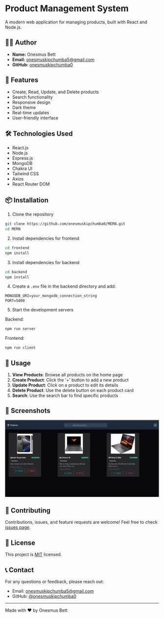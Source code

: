 # Product Management System

A modern web application for managing products, built with React and Node.js.

## 👨‍💻 Author
- **Name:** Onesmus Bett
- **Email:** onesmuskipchumba5@gmail.com
- **GitHub:** [onesmuskipchumba0](https://github.com/onesmuskipchumba0)

## 🚀 Features
- Create, Read, Update, and Delete products
- Search functionality
- Responsive design
- Dark theme
- Real-time updates
- User-friendly interface

## 🛠️ Technologies Used
- React.js
- Node.js
- Express.js
- MongoDB
- Chakra UI
- Tailwind CSS
- Axios
- React Router DOM

## 📦 Installation

1. Clone the repository

```bash
git clone https://github.com/onesmuskipchumba0/MERN.git
cd MERN
```

2. Install dependencies for frontend
```bash
cd frontend
npm install
```

3. Install dependencies for backend
```bash
cd backend
npm install
```

4. Create a `.env` file in the backend directory and add:
```env
MONGODB_URI=your_mongodb_connection_string
PORT=5000
```

5. Start the development servers

Backend:
```bash
npm run server
```

Frontend:
```bash
npm run client
```

## 🌟 Usage

1. **View Products**: Browse all products on the home page
2. **Create Product**: Click the '+' button to add a new product
3. **Update Product**: Click on a product to edit its details
4. **Delete Product**: Use the delete button on each product card
5. **Search**: Use the search bar to find specific products

## 📱 Screenshots

![Screenshot 1](./screenshot.png)


## 🤝 Contributing

Contributions, issues, and feature requests are welcome! Feel free to check [issues page](https://github.com/onesmuskipchumba0/MERN/issues).

## 📝 License

This project is [MIT](LICENSE) licensed.

## 📞 Contact

For any questions or feedback, please reach out:
- Email: onesmuskipchumba5@gmail.com
- GitHub: [@onesmuskipchumba0](https://github.com/onesmuskipchumba0)

---
Made with ❤️ by Onesmus Bett
```
